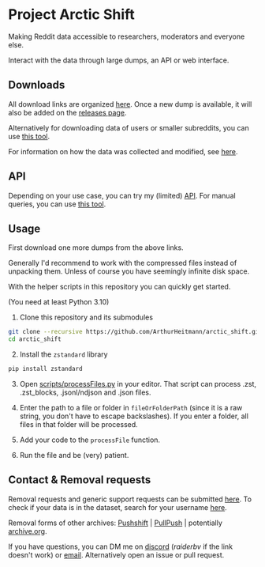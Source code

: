 # Project Arctic Shift

Making Reddit data accessible to researchers, moderators and everyone else.

Interact with the data through large dumps, an API or web interface.

## Downloads

All download links are organized [here](./download_links.md). Once a new dump is available, it will
also be added on the [releases page](https://github.com/ArthurHeitmann/arctic_shift/releases).

Alternatively for downloading data of users or smaller subreddits, you can use [this tool](https://arctic-shift.photon-reddit.com/download-tool).

For information on how the data was collected and modified, see [here](./file_content_explanations.md).

## API

Depending on your use case, you can try my (limited) [API](./api). For manual queries, you can use [this tool](https://arctic-shift.photon-reddit.com/search).

## Usage

First download one more dumps from the above links.

Generally I'd recommend to work with the compressed files instead of unpacking them. Unless of
course you have seemingly infinite disk space.

With the helper scripts in this repository you can quickly get started.

(You need at least Python 3.10)

1. Clone this repository and its submodules

```bash
git clone --recursive https://github.com/ArthurHeitmann/arctic_shift.git
cd arctic_shift
```

2. Install the `zstandard` library

```bash
pip install zstandard
```

3. Open [scripts/processFiles.py](scripts/processFiles.py) in your editor. That script can process .zst, .zst_blocks, .jsonl/ndjson and .json files.

4. Enter the path to a file or folder in `fileOrFolderPath` (since it is a raw string, you don't have to escape
   backslashes). If you enter a folder, all files in that folder will be processed.

5. Add your code to the `processFile` function.

6. Run the file and be (very) patient.

## Contact & Removal requests

Removal requests and generic support requests can be submitted [here](https://docs.google.com/forms/d/e/1FAIpQLSfzkmE8Bg6K_xii7aRm66ljzvo2tR59lTsdJ99acW4WX786Vw/viewform?usp=sf_link).
To check if your data is in the dataset, search for your username [here](https://arctic-shift.photon-reddit.com/search).

Removal forms of other archives: [Pushshift](https://docs.google.com/forms/d/1JSYY0HbudmYYjnZaAMgf2y_GDFgHzZTolK6Yqaz6_kQ) | [PullPush](https://removals.pullpush.io) | potentially [archive.org](https://help.archive.org/help/how-do-i-request-to-remove-something-from-archive-org).

If you have questions, you can DM me on [discord](https://discord.com/users/282513022734565377) (*raiderbv* if the link doesn't work) or [email](mailto:arctic.shift.contact@gmail.com
).
Alternatively open an issue or pull request.
